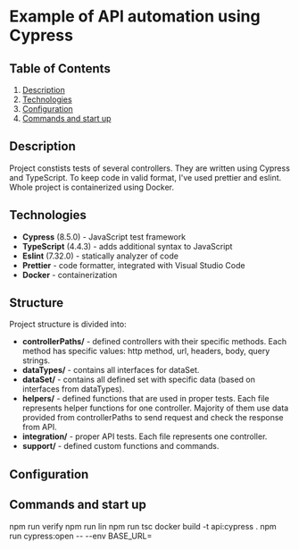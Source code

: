 # Example of API automation using Cypress

## Table of Contents
1. [Description](#description)
2. [Technologies](#technologies)
3. [Configuration](#configuration)
4. [Commands and start up](#commands-and-start-up)

## Description
Project constists tests of several controllers. They are written using Cypress and TypeScript. To keep code in valid format, I've used prettier and eslint.
Whole project is containerized using Docker.

## Technologies
- **Cypress** (8.5.0) - JavaScript test framework
- **TypeScript** (4.4.3) - adds additional syntax to JavaScript
- **Eslint** (7.32.0) -  statically analyzer of code
- **Prettier** -  code formatter, integrated with Visual Studio Code
- **Docker** - containerization 

## Structure
Project structure is divided into:
- **controllerPaths/** - defined controllers with their specific methods. Each method has specific values: http method, url, headers, body, query strings.
- **dataTypes/** - contains all interfaces for dataSet.
- **dataSet/** - contains all defined set with specific data (based on interfaces from dataTypes).
- **helpers/** - defined functions that are used in proper tests. Each file represents helper functions for one controller. Majority of them use data provided from controllerPaths to send request and check the response from API.
- **integration/** - proper API tests. Each file represents one controller.
- **support/** - defined custom functions and commands.

## Configuration

## Commands and start up
npm run verify
npm run lin
npm run tsc
docker build -t api:cypress .
npm run cypress:open -- --env BASE_URL=
